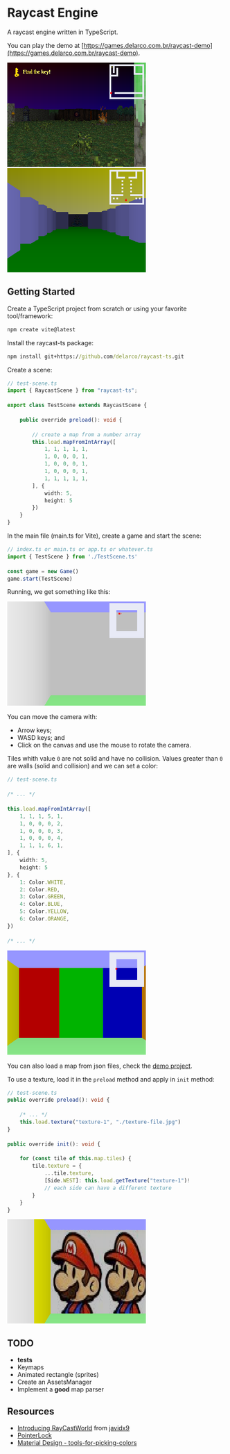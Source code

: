 # Raycast Engine

A raycast engine written in TypeScript.

You can play the demo at [https://games.delarco.com.br/raycast-demo](https://games.delarco.com.br/raycast-demo).

![Screenshot 01](screenshots/screenshot-01.png)
![Screenshot 02](screenshots/screenshot-02.png)


## Getting Started

Create a TypeScript project from scratch or using your favorite tool/framework:
```cmd
npm create vite@latest
```

Install the raycast-ts package:
```cmd
npm install git+https://github.com/delarco/raycast-ts.git
```

Create a scene:

```ts
// test-scene.ts
import { RaycastScene } from "raycast-ts";

export class TestScene extends RaycastScene {

    public override preload(): void {

        // create a map from a number array
        this.load.mapFromIntArray([
            1, 1, 1, 1, 1,
            1, 0, 0, 0, 1,
            1, 0, 0, 0, 1,
            1, 0, 0, 0, 1,
            1, 1, 1, 1, 1,
        ], {
            width: 5,
            height: 5
        })
    }
}
```

In the main file (main.ts for Vite), create a game and start the scene:
```ts
// index.ts or main.ts or app.ts or whatever.ts
import { TestScene } from './TestScene.ts'

const game = new Game()
game.start(TestScene)
```

Running, we get something like this:

![Screenshot 03](screenshots/screenshot-03.png)

You can move the camera with:
- Arrow keys;
- WASD keys; and
- Click on the canvas and use the mouse to rotate the camera.

Tiles whith value `0` are not solid and have no collision. Values greater than `0` are walls (solid and collision) and we can set a color:

```ts
// test-scene.ts

/* ... */

this.load.mapFromIntArray([
    1, 1, 1, 5, 1,
    1, 0, 0, 0, 2,
    1, 0, 0, 0, 3,
    1, 0, 0, 0, 4,
    1, 1, 1, 6, 1,
], {
    width: 5,
    height: 5
}, {
    1: Color.WHITE,
    2: Color.RED,
    3: Color.GREEN,
    4: Color.BLUE,
    5: Color.YELLOW,
    6: Color.ORANGE,
})

/* ... */
```

![Screenshot 04](screenshots/screenshot-04.png)

You can also load a map from json files, check the [demo project](https://github.com/delarco/raycast-demo).

To use a texture, load it in the `preload` method and apply in `init` method:

```ts
// test-scene.ts
public override preload(): void {

    /* ... */
    this.load.texture("texture-1", "./texture-file.jpg")
}

public override init(): void {

    for (const tile of this.map.tiles) {
        tile.texture = {
            ...tile.texture,
            [Side.WEST]: this.load.getTexture("texture-1")!
            // each side can have a different texture
        }
    }
}
```

![Screenshot 05](screenshots/screenshot-05.png)


## TODO

* **tests**
* Keymaps
* Animated rectangle (sprites)
* Create an AssetsManager
* Implement a **good** map parser


## Resources

* [Introducing RayCastWorld](https://www.youtube.com/watch?v=Vij_obgv9h4) from [javidx9](https://www.youtube.com/@javidx9)
* [PointerLock](https://web.dev/pointerlock-intro)
* [Material Design - tools-for-picking-colors](https://m2.material.io/design/color/the-color-system.html#tools-for-picking-colors)
